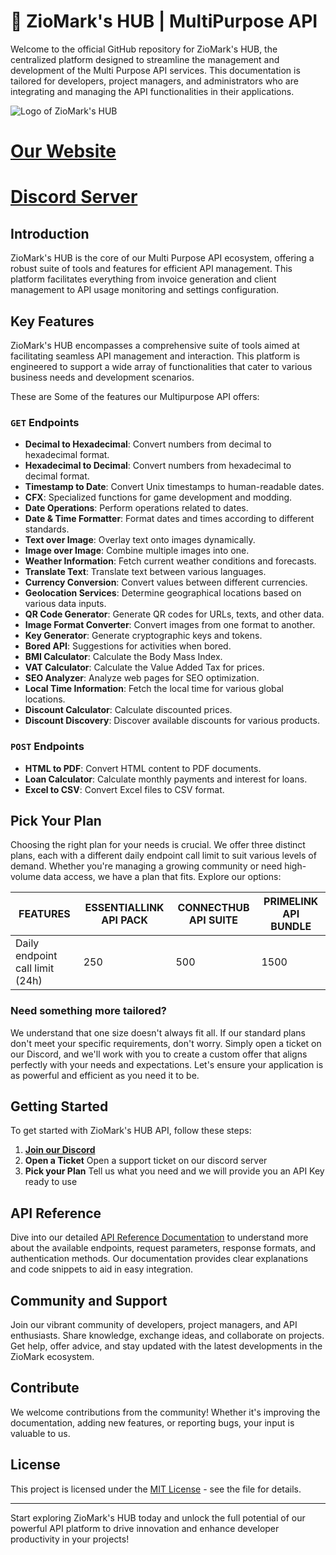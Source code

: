 # 🚀 ZioMark's HUB | MultiPurpose API

Welcome to the official GitHub repository for ZioMark's HUB, the centralized platform designed to streamline the management and development of the Multi Purpose API services. This documentation is tailored for developers, project managers, and administrators who are integrating and managing the API functionalities in their applications.

![Logo of ZioMark's HUB](https://i.imgur.com/QVDZBt7.png "ZioMark's HUB Logo")


# [Our Website](https://api.ziomark.xyz/)
# [Discord Server](https://ds.ziomark.xyz)

## Introduction

ZioMark's HUB is the core of our Multi Purpose API ecosystem, offering a robust suite of tools and features for efficient API management. This platform facilitates everything from invoice generation and client management to API usage monitoring and settings configuration.

## Key Features
ZioMark's HUB encompasses a comprehensive suite of tools aimed at facilitating seamless API management and interaction. This platform is engineered to support a wide array of functionalities that cater to various business needs and development scenarios.

These are Some of the features our Multipurpose API offers:

### `GET` Endpoints
- **Decimal to Hexadecimal**: Convert numbers from decimal to hexadecimal format.
- **Hexadecimal to Decimal**: Convert numbers from hexadecimal to decimal format.
- **Timestamp to Date**: Convert Unix timestamps to human-readable dates.
- **CFX**: Specialized functions for game development and modding.
- **Date Operations**: Perform operations related to dates.
- **Date & Time Formatter**: Format dates and times according to different standards.
- **Text over Image**: Overlay text onto images dynamically.
- **Image over Image**: Combine multiple images into one.
- **Weather Information**: Fetch current weather conditions and forecasts.
- **Translate Text**: Translate text between various languages.
- **Currency Conversion**: Convert values between different currencies.
- **Geolocation Services**: Determine geographical locations based on various data inputs.
- **QR Code Generator**: Generate QR codes for URLs, texts, and other data.
- **Image Format Converter**: Convert images from one format to another.
- **Key Generator**: Generate cryptographic keys and tokens.
- **Bored API**: Suggestions for activities when bored.
- **BMI Calculator**: Calculate the Body Mass Index.
- **VAT Calculator**: Calculate the Value Added Tax for prices.
- **SEO Analyzer**: Analyze web pages for SEO optimization.
- **Local Time Information**: Fetch the local time for various global locations.
- **Discount Calculator**: Calculate discounted prices.
- **Discount Discovery**: Discover available discounts for various products.

### `POST` Endpoints
- **HTML to PDF**: Convert HTML content to PDF documents.
- **Loan Calculator**: Calculate monthly payments and interest for loans.
- **Excel to CSV**: Convert Excel files to CSV format.

## Pick Your Plan

Choosing the right plan for your needs is crucial. We offer three distinct plans, each with a different daily endpoint call limit to suit various levels of demand. Whether you're managing a growing community or need high-volume data access, we have a plan that fits. Explore our options:

| FEATURES                       | ESSENTIALLINK API PACK | CONNECTHUB API SUITE | PRIMELINK API BUNDLE |
|--------------------------------|------------------------|----------------------|----------------------|
| Daily endpoint call limit (24h)| 250                    | 500                  | 1500                 |

### Need something more tailored?

We understand that one size doesn't always fit all. If our standard plans don't meet your specific requirements, don't worry. Simply open a ticket on our Discord, and we'll work with you to create a custom offer that aligns perfectly with your needs and expectations. Let's ensure your application is as powerful and efficient as you need it to be.


## Getting Started

To get started with ZioMark's HUB API, follow these steps:

1. [**Join our Discord**](https://discord.gg/xn5ERtYwWg)
2. **Open a Ticket** Open a support ticket on our discord server
3. **Pick your Plan** Tell us what you need and we will provide you an API Key ready to use

## API Reference

Dive into our detailed [API Reference Documentation](https://docs.ziomark.xyz/) to understand more about the available endpoints, request parameters, response formats, and authentication methods. Our documentation provides clear explanations and code snippets to aid in easy integration.

## Community and Support

Join our vibrant community of developers, project managers, and API enthusiasts. Share knowledge, exchange ideas, and collaborate on projects. Get help, offer advice, and stay updated with the latest developments in the ZioMark ecosystem.

## Contribute

We welcome contributions from the community! Whether it's improving the documentation, adding new features, or reporting bugs, your input is valuable to us.

## License

This project is licensed under the [MIT License](LICENSE.md) - see the file for details.

---

Start exploring ZioMark's HUB today and unlock the full potential of our powerful API platform to drive innovation and enhance developer productivity in your projects!
